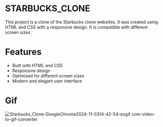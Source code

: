 # STARBUCKS_CLONE
This project is a clone of the Starbucks clone websites. It was created using HTML and CSS with a responsive design. It is compatible with different screen sizes.
# Features
* Built with HTML and CSS
* Responsive design
* Optimized for different screen sizes
* Modern and elegant user interface
# Gif
![Starbucks_Clone-GoogleChrome2024-11-0314-42-54-ezgif com-video-to-gif-converter](https://github.com/user-attachments/assets/c0652b0c-f942-4f27-816c-6e2443aff9d5)


